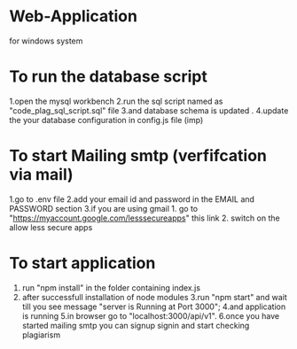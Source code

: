 # Web-Application

for windows system 

# To run the database script
  1.open the mysql workbench 
  2.run the sql script named as "code_plag_sql_script.sql" file
  3.and database schema is updated .
  4.update the your database configuration in config.js file (imp)
 
# To start Mailing smtp (verfifcation via mail)
  1.go to .env file
  2.add your email id and password in the EMAIL and PASSWORD section 
  3.if you are using gmail
    1. go to "https://myaccount.google.com/lesssecureapps" this link
    2. switch on the allow less secure apps

# To start application
  1. run "npm install" in the folder containing index.js
  2. after successfull installation of node modules
  3.run "npm start" and wait till you see message "server is Running at Port 3000";
  4.and application is running 
  5.in browser go to "localhost:3000/api/v1".
  6.once you have started mailing smtp you can signup signin and start checking plagiarism 




